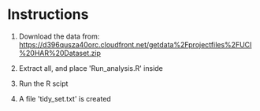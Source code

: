 # Instructions

 1. Download the data from:
 https://d396qusza40orc.cloudfront.net/getdata%2Fprojectfiles%2FUCI%20HAR%20Dataset.zip
 
 2. Extract all, and place 'Run_analysis.R' inside
 
 3. Run the R scipt
 
 4. A file 'tidy_set.txt' is created 
